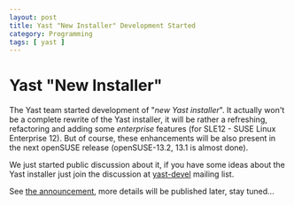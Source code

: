 ```yaml
---
layout: post
title: Yast "New Installer" Development Started
category: Programming
tags: [ yast ]
---
```


# Yast "New Installer"

The Yast team started development of "_new Yast installer_". It actually won't
be a complete rewrite of the Yast installer, it will be rather a refreshing,
refactoring and adding some _enterprise_ features (for SLE12 - SUSE Linux
Enterprise 12). But of course, these enhancements will be also present in the
next openSUSE release (openSUSE-13.2, 13.1 is almost done).  

We just started public discussion about it, if you have some ideas about the
Yast installer just join the discussion at
[yast-devel](http://lists.opensuse.org/yast-devel/) mailing list.  

See [the
announcement](http://lists.opensuse.org/yast-devel/2013-09/msg00072.html), more
details will be published later, stay tuned...